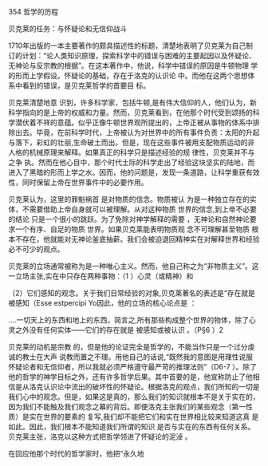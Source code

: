 354 哲学的历程

贝克莱的任务：与怀疑论和无信仰战斗

1710年出版的一本主要著作的颇具描述性的标题，清楚地表明了贝克莱为自己制订的计划：“论人类知识原理，探索科学中的错误与困难的主要起因以及怀疑论、无神论与反宗教的根据”。在这本著作中，他说，科学中错误的原因是牛顿物理 学的形而上学假设。怀疑论的基础，存在于洛克的认识论 中。而他在这两个思想体系中看到的错误，是贝克莱哲学的首要目 标。

贝克莱清楚地意 识到，许多科学家，包括牛顿,是有伟大信仰的人，他们认为，新科学指向的是上帝的权威和力量。然而，贝克莱看到，在他那个时代受到颂扬的科学潜伏着不祥的意蕴。似乎正像牛顿世界观所提出的，上帝正被从事物的体系中排除出去。毕竟，在前科学时代，上帝被认为对世界中的所有事件负责：太阳的升起与落下，彩虹的壮丽,生命破土而出。但是，现在这些事件被用支配物质运动的非人格的机械原理来解释。如果真正的科学只是描述经验的规 律性，贝克莱并不与之争 执。然而在他心目中，那个时代土际的科学走出了经验这块坚实的陆地，而进入了黑暗的形而上学之水。因而，他的问题是，发现一条道路，让科学重获有效性，同时保留上帝在世界事件中的必要作用。

贝克莱认为，这里的罪魁祸首 是对物质的信念。物质被认 为是一种独立存在的实体，不需要借助上帝自身就可以被理解。从对这种物质 世界的信念,到上帝不必要的结论 只是一个很小的跳跃。为了免除对神学解释的需要 ，无神论和自然神论要求一个有序、自足的物质 世界。如果贝克莱能表明物质观 念不可理解甚至物质 根本不存在，他就能对无神论釜底抽薪。我们会被迫退回精神实在对解释世界和经验必不可少的观点。

贝克莱的立场通常被称为是一种唯心主义。然而，他自己称之为“非物质主义”。这一立场主张,实在中只存在两种事物：（1 ）心灵（或精神）和

（2）它们感知的观念。关于我们日常经验的对象,贝克莱著名的表述是“存在就是 被感知（Esse estpercipi  Yo因此，他的立场的核心论点是 ：

....一切天上的东西和地上的东西，简言之,所有那些构成整个世界的物体，除了心灵之外没有任何实体——它们的存在就是 被感知或被认识 。（P§6 ）2

贝克莱的动机是宗教 的，但是他的论证完全是哲学的，不能当作只是一个过分虔诚的教士在大声 说教而置之不理。用他自己的话说,“既然我的意图是用理性说服怀疑论者和无信仰者，所以我就必须严格遵守最严苛的推理法则”（D6-7 ）。除了他的哲学的神学目标之外，还有许多哲学后果。其中首要的是，他宣称防止了他相信是从洛克认识论中流出的破坏性的怀疑论。根据洛克的观点，我们所知的一切是我们心中的观念。但是，如果这是真的，那么我们的知识就根本不是关于实在的，因为我们不能触及我们观念之幕的背后。即便洛克主张我们的某些观念（第一性质）是实在世界的要素的 复写,我们却不能把它们和实在世界相比较来知道这真 是如此。因此，我们根本不能知道我们所谓的知识 是否与实在的东西有任何关系。贝克莱主张，洛克以这种方式把哲学领进了怀疑论的泥淖 。

在回应他那个时代的哲学家时，他把“永久地